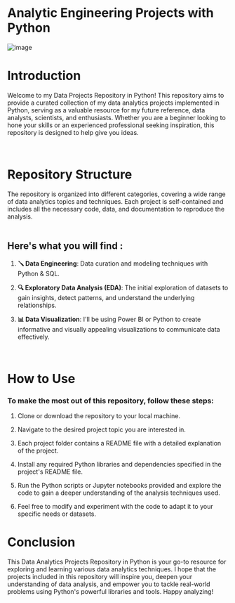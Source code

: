 # Analytic Engineering Projects with Python
![image](https://github.com/ConatusForever/Python-Data-Projects/assets/84429597/8f8f7beb-5948-4c6c-b329-fb522f106168)


# Introduction

Welcome to my Data Projects Repository in Python! This repository aims to provide a curated collection of my data analytics projects implemented in Python, serving as a valuable resource for my future reference, data analysts, scientists, and enthusiasts. Whether you are a beginner looking to hone your skills or an experienced professional seeking inspiration, this repository is designed to help give you ideas.

<br>

# Repository Structure
The repository is organized into different categories, covering a wide range of data analytics topics and techniques. Each project is self-contained and includes all the necessary code, data, and documentation to reproduce the analysis.
<br>
<br>


## Here's what you will find :

1. **🪛 Data Engineering**: Data curation and modeling techniques with Python & SQL.
   
2. **🔍 Exploratory Data Analysis (EDA)**: The initial exploration of datasets to gain insights, detect patterns, and understand the underlying relationships.

3. **📊 Data Visualization**: I'll be using Power BI or Python to create informative and visually appealing visualizations to communicate data effectively.


<br>

# How to Use

### To make the most out of this repository, follow these steps:

1. Clone or download the repository to your local machine.

2. Navigate to the desired project topic you are interested in.

3. Each project folder contains a README file with a detailed explanation of the project.

4. Install any required Python libraries and dependencies specified in the project's README file.

5. Run the Python scripts or Jupyter notebooks provided and explore the code to gain a deeper understanding of the analysis techniques used.

6. Feel free to modify and experiment with the code to adapt it to your specific needs or datasets.


# Conclusion
This Data Analytics Projects Repository in Python is your go-to resource for exploring and learning various data analytics techniques. I hope that the projects included in this repository will inspire you, deepen your understanding of data analysis, and empower you to tackle real-world problems using Python's powerful libraries and tools. Happy analyzing!
